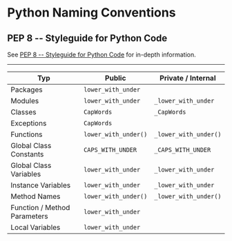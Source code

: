 # Python Naming Conventions

## PEP 8 -- Styleguide for Python Code
See [PEP 8 -- Styleguide for Python Code](https://www.python.org/dev/peps/pep-0008/) for in-depth information.

---


| Typ | Public | Private / Internal |
|-----|--------|--------------------|
| Packages | ```lower_with_under``` ||
| Modules | ```lower_with_under``` | ```_lower_with_under``` |
| Classes | ```CapWords``` | ```_CapWords``` |
| Exceptions | ```CapWords``` ||
| Functions | ```lower_with_under()``` | ```_lower_with_under()``` |
| Global Class Constants | ```CAPS_WITH_UNDER``` | ```_CAPS_WITH_UNDER``` |
| Global Class Variables | ```lower_with_under``` | ```_lower_with_under``` |
| Instance Variables | ```lower_with_under``` | ```_lower_with_under``` |
| Method Names | ```lower_with_under()``` | ```_lower_with_under()``` |
| Function / Method Parameters | ```lower_with_under``` ||
| Local Variables | ```lower_with_under``` ||